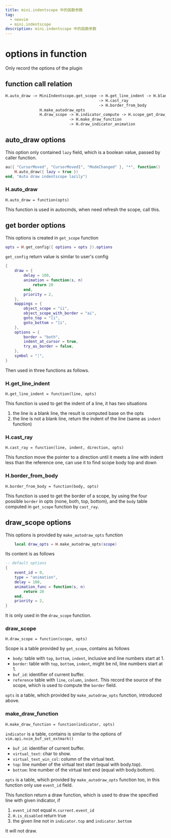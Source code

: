 ```yaml
---
title: mini.indentscope 中的函数参数
tag:
  - neovim
  - mini.indentscope
description: mini.indentscope 中的函数参数
---
```


# options in function

Only record the options of the plugin

## function call relation

```txt
H.auto_draw -> MiniIndentscope.get_scope -> H.get_line_indent -> H.blank_indent_funs
                                         -> H.cast_ray
                                         -> H.border_from_body
               H.make_autodraw_opts
               H.draw_scope -> H.indicator_compute -> H.scope_get_draw_indent
                            -> H.make_draw_function
                            -> H.draw_indicator_animation
```

## auto_draw options

This option only contained `lazy` field, which is a boolean value, passed by
caller function.

```lua
au({ "CursorMoved", "CursorMovedI", "ModeChanged" }, "*", function()
    H.auto_draw({ lazy = true })
end, "Auto draw indentscope lazily")
```

### H.auto_draw

`H.auto_draw = function(opts)`

This function is used in autocmds, when need refresh the scope, call this.

## get border options

This options is created in `get_scope` function

```lua
opts = H.get_config({ options = opts }).options
```

`get_config` return value is similar to user's config

```lua
{
	draw = {
		delay = 100,
		animation = function(s, n)
			return 20
		end,
		priority = 2,
	},
	mappings = {
		object_scope = "ii",
		object_scope_with_border = "ai",
		goto_top = "[i",
		goto_bottom = "]i",
	},
	options = {
		border = "both",
		indent_at_cursor = true,
		try_as_border = false,
	},
	symbol = "╎",
}
```

Then used in three functions as follows.

### H.get_line_indent

`H.get_line_indent = function(line, opts)`

This function is used to get the indent of a line, it has two situations

1. the line is a blank line, the result is computed base on the opts
1. the line is not a blank line, return the indent of the line (same as `indent`
   function)

### H.cast_ray

`H.cast_ray = function(line, indent, direction, opts)`

This function move the pointer to a direction until it meets a line with indent
less than the reference one, can use it to find scope body top and down

### H.border_from_body

`H.border_from_body = function(body, opts)`

This function is used to get the border of a scope, by using the four possible
`border` in opts (none, both, top, bottom), and the `body` table computed in
`get_scope` function by `cast_ray`.

## draw_scope options

This options is provided by `make_autodraw_opts` function

```lua
	local draw_opts = H.make_autodraw_opts(scope)
```

Its content is as follows

```lua
-- default options
{
    event_id = 0,
    type = "animation",
    delay = 100,
    animation_func = function(s, n)
        return 20
    end,
    priority = 2,
}
```

It is only used in the `draw_scope` function.

### draw_scope

`H.draw_scope = function(scope, opts)`

Scope is a table provided by `get_scope`, contains as follows

- `body`: table with `top`, `bottom`, `indent`, inclusive and line numbers start
  at 1.
- `border`: table with `top`, `bottom`, `indent`, might be nil, line numbers
  start at 1.
- `buf_id`: identifier of current buffer.
- `reference` table with `line`, `column`, `indent`. This record the source of
  the scope, which is used to compute the `border` field.

`opts` is a table, which provided by `make_autodraw_opts` function, introduced
above.

### make_draw_function

`H.make_draw_function = function(indicator, opts)`

`indicator` is a table, contains is similar to the options of
`vim.api.nvim_buf_set_extmark()`

- `buf_id`: identifier of current buffer.
- `virtual_text`: char to show.
- `virtual_text_win_col`: column of the virtual text.
- `top`: line number of the virtual text start (equal with body.top).
- `bottom`: line number of the virtual text end (equal with body.bottom).

`opts` is a table, which provided by `make_autodraw_opts` function too, in this
function only use `event_id` field.

This function return a draw function, which is used to draw the specified line
with given indicator, if

1. `event_id` not equal `H.current.event_id`
1. `H.is_disabled` return true
1. the given line not in `indicator.top` and `indicator.bottom`

It will not draw.
